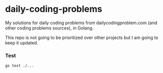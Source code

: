 # daily-coding-problems
My solutions for daily coding problems from dailycodingproblem.com (and other coding problems sources), in Golang.

This repo is not going to be prioritized over other projects but I am going to keep it updated.

### Test
```
go test ./...
```